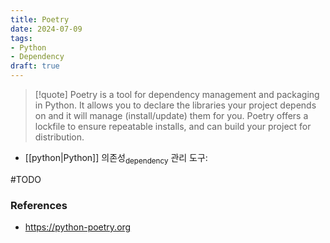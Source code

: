 ```yaml
---
title: Poetry
date: 2024-07-09
tags:
- Python
- Dependency
draft: true
---
```



> [!quote] Poetry is a tool for dependency management and packaging in Python. It allows you to declare the libraries your project depends on and it will manage (install/update) them for you. Poetry offers a lockfile to ensure repeatable installs, and can build your project for distribution.
- [[python|Python]] 의존성<sub>dependency</sub> 관리 도구:


#TODO


### References
- https://python-poetry.org
